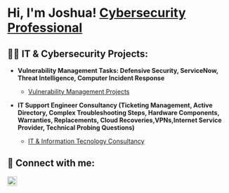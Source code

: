 <h1>Hi, I'm Joshua! <a href="www.linkedin.com/in/jochua23">Cybersecurity Professional</a>
<h2>👨‍💻 IT & Cybersecurity Projects:</h2>

- <b>Vulnerability Management Tasks: Defensive Security, ServiceNow, Threat Intelligence, Computer Incident Response</b>
  - [Vulnerability Management Projects](https://github.com/)

- <b>IT Support Engineer Consultancy (Ticketing Management, Active Directory, Complex Troubleshooting Steps, Hardware Components, Warranties, Replacements, Cloud Recoveries,VPNs,Internet Service Provider, Technical Probing Questions)</b>
  - [IT & Information Tecnology Consultancy](https://github.com/JoshuaOrtizR/IT-SupportEngineer/tree/main/IT%20Support%20Specialist%20Program)


<h2> 🤳 Connect with me:</h2>

[<img align="left" alt="JoshMadakor | LinkedIn" width="22px" src="https://cdn.jsdelivr.net/npm/simple-icons@v3/icons/linkedin.svg" />][linkedin]

[linkedin]:(www.linkedin.com/in/jochua23")
<!--


Here are some ideas to get you started:

- 🔭 I’m currently working on ...
- 🌱 I’m currently learning ...
- 💬 Ask me about ...
- 📫 How to reach me: ...
- 😄 Pronouns: ...
- ⚡ Fun fact: ...
-->

